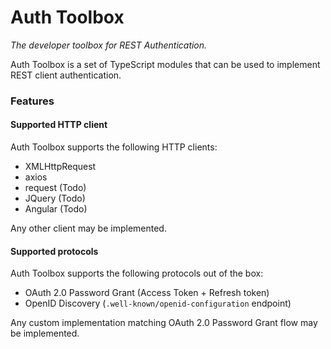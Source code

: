 # Auth Toolbox

*The developer toolbox for REST Authentication.*

Auth Toolbox is a set of TypeScript modules that can be used to implement REST client authentication.

### Features

#### Supported HTTP client

Auth Toolbox supports the following HTTP clients:
  
 - XMLHttpRequest
 - axios
 - request (Todo)
 - JQuery (Todo)
 - Angular (Todo)
 
Any other client may be implemented.
 
#### Supported protocols

Auth Toolbox supports the following protocols out of the box:

 - OAuth 2.0 Password Grant (Access Token + Refresh token)
 - OpenID Discovery (`.well-known/openid-configuration` endpoint)

Any custom implementation matching OAuth 2.0 Password Grant flow may be implemented.

